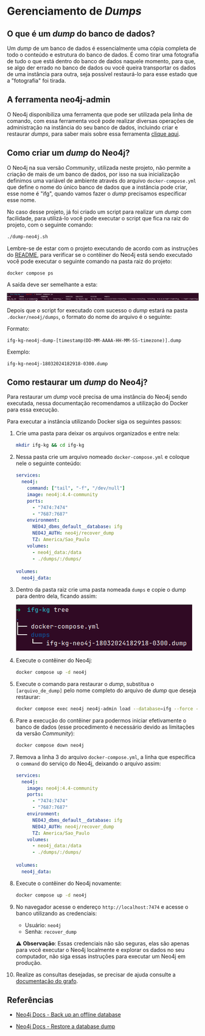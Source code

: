 # Gerenciamento de _Dumps_

## O que é um _dump_ do banco de dados?

Um _dump_ de um banco de dados é essencialmente uma cópia completa de todo o conteúdo e estrutura do banco de dados. É como tirar uma fotografia de tudo o que está dentro do banco de dados naquele momento, para que, se algo der errado no banco de dados ou você queira transportar os dados de uma instância para outra, seja possível restaurá-lo para esse estado que a "fotografia" foi tirada.

## A ferramenta neo4j-admin

O Neo4j disponibiliza uma ferramenta que pode ser utilizada pela linha de comando, com essa ferramenta você pode realizar diversas operações de administração na instância do seu banco de dados, incluindo criar e restaurar _dumps_, para saber mais sobre essa ferramenta [clique aqui](https://neo4j.com/docs/operations-manual/4.4/tools/neo4j-admin/).

## Como criar um _dump_ do Neo4j?

O Neo4j na sua versão _Community_, utilizada neste projeto, não permite a criação de mais de um banco de dados, por isso na sua inicialização definimos uma variável de ambiente através do arquivo `docker-compose.yml` que define o nome do único banco de dados que a instância pode criar, esse nome é "ifg", quando vamos fazer o _dump_ precisamos especificar esse nome.

No caso desse projeto, já foi criado um script para realizar um _dump_ com facilidade, para utilizá-lo você pode executar o script que fica na raiz do projeto, com o seguinte comando:

```bash
./dump-neo4j.sh
```

Lembre-se de estar com o projeto executando de acordo com as instruções do [README](README.md#executar-localmente), para verificar se o contêiner do Neo4j está sendo executado você pode executar o seguinte comando na pasta raiz do projeto:

```bash
docker compose ps
```

A saída deve ser semelhante a esta:

![saída do docker compose ps com o neo4j sendo executado](.github/resources/dump-docs/docker-ps-output.png)

Depois que o script for executado com sucesso o _dump_ estará na pasta `.docker/neo4j/dumps`, o formato do nome do arquivo é o seguinte:

Formato:

```
ifg-kg-neo4j-dump-[timestamp(DD-MM-AAAA-HH-MM-SS-timezone)].dump
```

Exemplo:

```
ifg-kg-neo4j-18032024182918-0300.dump
```

## Como restaurar um _dump_ do Neo4j?

Para restaurar um _dump_ você precisa de uma instância do Neo4j sendo executada, nessa documentação recomendamos a utilização do Docker para essa execução.

Para executar a instância utilizando Docker siga os seguintes passos:

1. Crie uma pasta para deixar os arquivos organizados e entre nela:

   ```bash
   mkdir ifg-kg && cd ifg-kg
   ```

2. Nessa pasta crie um arquivo nomeado `docker-compose.yml` e coloque nele o seguinte conteúdo:

   ```yaml
   services:
     neo4j:
       command: ["tail", "-f", "/dev/null"]
       image: neo4j:4.4-community
       ports:
         - "7474:7474"
         - "7687:7687"
       environment:
         NEO4J_dbms_default__database: ifg
         NEO4J_AUTH: neo4j/recover_dump
         TZ: America/Sao_Paulo
       volumes:
         - neo4j_data:/data
         - ./dumps/:/dumps/

   volumes:
     neo4j_data:
   ```

3. Dentro da pasta raiz crie uma pasta nomeada `dumps` e copie o dump para dentro dela, ficando assim:

   ![pasta dumps](.github/resources/dump-docs/dumps-folder.png)

4. Execute o contêiner do Neo4j:

   ```bash
   docker compose up -d neo4j
   ```

5. Execute o comando para restaurar o _dump_, substitua o `[arquivo_de_dump]` pelo nome completo do arquivo de _dump_ que deseja restaurar:

   ```bash
   docker compose exec neo4j neo4j-admin load --database=ifg --force --from=/dumps/[arquivo_de_dump]
   ```

6. Pare a execução do contêiner para podermos iniciar efetivamente o banco de dados (esse procedimento é necessário devido as limitações da versão _Community_):

   ```bash
   docker compose down neo4j
   ```

7. Remova a linha 3 do arquivo `docker-compose.yml`, a linha que especifica o `command` do serviço do Neo4j, deixando o arquivo assim:

   ```yaml
   services:
     neo4j:
       image: neo4j:4.4-community
       ports:
         - "7474:7474"
         - "7687:7687"
       environment:
         NEO4J_dbms_default__database: ifg
         NEO4J_AUTH: neo4j/recover_dump
         TZ: America/Sao_Paulo
       volumes:
         - neo4j_data:/data
         - ./dumps/:/dumps/

   volumes:
     neo4j_data:
   ```

8. Execute o contêiner do Neo4j novamente:

   ```bash
   docker compose up -d neo4j
   ```

9. No navegador acesse o endereço `http://localhost:7474` e acesse o banco utilizando as credenciais:

   - Usuário: `neo4j`
   - Senha: `recover_dump`

   ⚠️ **Observação**: Essas credenciais não são seguras, elas são apenas para você executar o Neo4j localmente e explorar os dados no seu computador, não siga essas instruções para executar um Neo4j em produção.

10. Realize as consultas desejadas, se precisar de ajuda consulte a [documentação do grafo](GRAPH_DOC.md).

## Referências

- [Neo4j Docs - Back up an offline database](https://neo4j.com/docs/operations-manual/4.4/backup-restore/offline-backup)

- [Neo4j Docs - Restore a database dump](https://neo4j.com/docs/operations-manual/4.4/backup-restore/restore-dump/)
